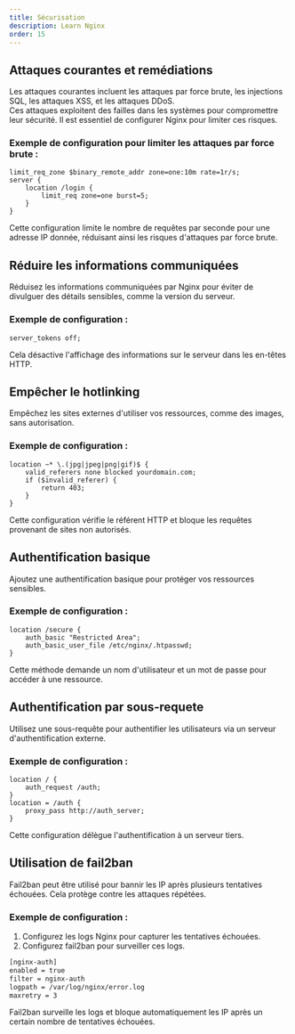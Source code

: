 ```yaml
---
title: Sécurisation
description: Learn Nginx
order: 15
---
```


## Attaques courantes et remédiations
Les attaques courantes incluent les attaques par force brute, les injections SQL, les attaques XSS, et les attaques DDoS.  
Ces attaques exploitent des failles dans les systèmes pour compromettre leur sécurité. Il est essentiel de configurer Nginx pour limiter ces risques.

### Exemple de configuration pour limiter les attaques par force brute :
```nginx
limit_req_zone $binary_remote_addr zone=one:10m rate=1r/s;
server {
    location /login {
        limit_req zone=one burst=5;
    }
}
```
Cette configuration limite le nombre de requêtes par seconde pour une adresse IP donnée, réduisant ainsi les risques d'attaques par force brute.

## Réduire les informations communiquées
Réduisez les informations communiquées par Nginx pour éviter de divulguer des détails sensibles, comme la version du serveur.

### Exemple de configuration :
```nginx
server_tokens off;
```
Cela désactive l'affichage des informations sur le serveur dans les en-têtes HTTP.

## Empêcher le hotlinking
Empêchez les sites externes d'utiliser vos ressources, comme des images, sans autorisation.

### Exemple de configuration :
```nginx
location ~* \.(jpg|jpeg|png|gif)$ {
    valid_referers none blocked yourdomain.com;
    if ($invalid_referer) {
        return 403;
    }
}
```
Cette configuration vérifie le référent HTTP et bloque les requêtes provenant de sites non autorisés.

## Authentification basique
Ajoutez une authentification basique pour protéger vos ressources sensibles.

### Exemple de configuration :
```nginx
location /secure {
    auth_basic "Restricted Area";
    auth_basic_user_file /etc/nginx/.htpasswd;
}
```
Cette méthode demande un nom d'utilisateur et un mot de passe pour accéder à une ressource.

## Authentification par sous-requete
Utilisez une sous-requête pour authentifier les utilisateurs via un serveur d'authentification externe.

### Exemple de configuration :
```nginx
location / {
    auth_request /auth;
}
location = /auth {
    proxy_pass http://auth_server;
}
```
Cette configuration délègue l'authentification à un serveur tiers.

## Utilisation de fail2ban
Fail2ban peut être utilisé pour bannir les IP après plusieurs tentatives échouées. Cela protège contre les attaques répétées.

### Exemple de configuration :
1. Configurez les logs Nginx pour capturer les tentatives échouées.
2. Configurez fail2ban pour surveiller ces logs.
```bash
[nginx-auth]
enabled = true
filter = nginx-auth
logpath = /var/log/nginx/error.log
maxretry = 3
```
Fail2ban surveille les logs et bloque automatiquement les IP après un certain nombre de tentatives échouées.




